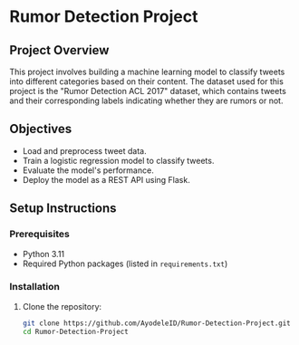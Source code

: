 # Rumor Detection Project

## Project Overview
This project involves building a machine learning model to classify tweets into different categories based on their content. The dataset used for this project is the "Rumor Detection ACL 2017" dataset, which contains tweets and their corresponding labels indicating whether they are rumors or not.

## Objectives
- Load and preprocess tweet data.
- Train a logistic regression model to classify tweets.
- Evaluate the model's performance.
- Deploy the model as a REST API using Flask.

## Setup Instructions

### Prerequisites
- Python 3.11
- Required Python packages (listed in `requirements.txt`)

### Installation
1. Clone the repository:
   ```sh
   git clone https://github.com/AyodeleID/Rumor-Detection-Project.git
   cd Rumor-Detection-Project
